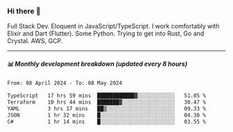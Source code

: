 ### Hi there 👋

Full Stack Dev. Eloquent in JavaScript/TypeScript. I work comfortably with Elixir and Dart (Flutter). Some Python. Trying to get into Rust, Go and Crystal. AWS, GCP.

***

##### 📊 Monthly development breakdown (updated every 8 hours)

<!--START_SECTION:waka-->

```txt
From: 08 April 2024 - To: 08 May 2024

TypeScript   17 hrs 59 mins  ████████████▓░░░░░░░░░░░░   51.05 %
Terraform    10 hrs 44 mins  ███████▓░░░░░░░░░░░░░░░░░   30.47 %
YAML         3 hrs 17 mins   ██▒░░░░░░░░░░░░░░░░░░░░░░   09.33 %
JSON         1 hr 32 mins    █░░░░░░░░░░░░░░░░░░░░░░░░   04.38 %
C#           1 hr 14 mins    █░░░░░░░░░░░░░░░░░░░░░░░░   03.55 %
```

<!--END_SECTION:waka-->
